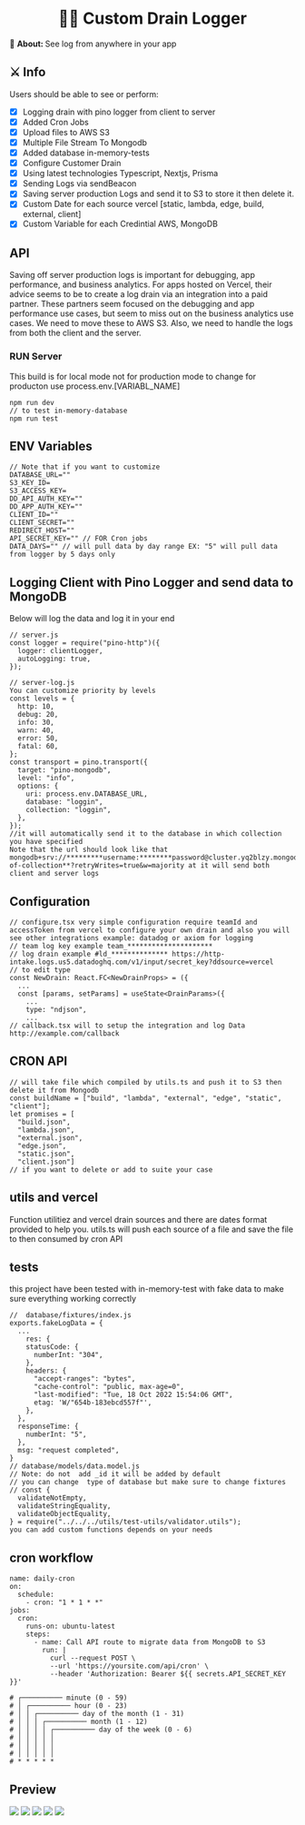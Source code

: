 <h1 align="center">🕵️‍♂️ Custom Drain Logger</h1>
<p align="center">
</p>
<div>
  <p>🔎 <strong>About: </strong>See log from anywhere in your app</p>
</div>

<div>
  <h2>⚔️ Info</h2>
  <p>Users should be able to see or perform:</p>

  - [x] Logging drain with pino logger from client to server
  - [x] Added Cron Jobs
  - [x] Upload files to AWS S3
  - [x] Multiple File Stream To Mongodb
  - [x] Added database in-memory-tests
  - [x] Configure Customer Drain
  - [x] Using latest technologies Typescript, Nextjs, Prisma
  - [x] Sending Logs via sendBeacon
  - [x] Saving server production Logs and send it to S3 to store it then delete it.
  - [x] Custom Date for each source vercel [static, lambda, edge, build, external, client]
  - [x] Custom Variable for each Credintial AWS, MongoDB
</div>


## API
Saving off server production logs is important for debugging, app performance, and business analytics.  For apps hosted on Vercel, their advice seems to be to create a log drain via an integration into a paid partner.  These partners seem focused on the debugging and app performance use cases, but seem to miss out on the business analytics use cases.  We need to move these to AWS S3.  Also, we need to handle the logs from both the client and the server.


###  RUN Server
This build is for local mode not for production mode to change for producton use process.env.[VARIABL_NAME]

``` // to start development
npm run dev
// to test in-memory-database
npm run test
```

## ENV Variables
```
// Note that if you want to customize
DATABASE_URL=""
S3_KEY_ID=
S3_ACCESS_KEY=
DD_API_AUTH_KEY=""
DD_APP_AUTH_KEY=""
CLIENT_ID=""
CLIENT_SECRET=""
REDIRECT_HOST=""
API_SECRET_KEY="" // FOR Cron jobs
DATA_DAYS="" // will pull data by day range EX: "5" will pull data from logger by 5 days only
```

## Logging Client with Pino Logger and send data to MongoDB
Below will log the data and log it in your end 
``` 
// server.js
const logger = require("pino-http")({
  logger: clientLogger,
  autoLogging: true,
});

// server-log.js
You can customize priority by levels
const levels = {
  http: 10,
  debug: 20,
  info: 30,
  warn: 40,
  error: 50,
  fatal: 60,
};
const transport = pino.transport({
  target: "pino-mongodb",
  level: "info",
  options: {
    uri: process.env.DATABASE_URL,
    database: "loggin",
    collection: "loggin",
  },
});
//it will automatically send it to the database in which collection you have specified
Note that the url should look like that mongodb+srv://*********username:********password@cluster.yq2blzy.mongodb.net/**name-of-collection**?retryWrites=true&w=majority at it will send both client and server logs

```
## Configuration

```
// configure.tsx very simple configuration require teamId and accessToken from vercel to configure your own drain and also you will see other integrations example: datadog or axiom for logging
// team log key example team_********************* 
// log drain example #ld_************** https://http-intake.logs.us5.datadoghq.com/v1/input/secret_key?ddsource=vercel  
// to edit type
const NewDrain: React.FC<NewDrainProps> = ({
  ...
  const [params, setParams] = useState<DrainParams>({
    ...
    type: "ndjson",
    ...
// callback.tsx will to setup the integration and log Data http://example.com/callback

```
## CRON API

```
// will take file which compiled by utils.ts and push it to S3 then delete it from Mongodb
const buildName = ["build", "lambda", "external", "edge", "static", "client"];
let promises = [
  "build.json",
  "lambda.json",
  "external.json",
  "edge.json",
  "static.json",
  "client.json"]
// if you want to delete or add to suite your case
```

## utils and vercel
Function utilitiez and vercel drain sources and there are dates format provided to help you.
utils.ts will push each source of a file and save the file to then consumed by cron API

## tests
this project have been tested with in-memory-test with fake data to make sure everything working correctly
```
//  database/fixtures/index.js
exports.fakeLogData = {
  ...
    res: {
    statusCode: {
      numberInt: "304",
    },
    headers: {
      "accept-ranges": "bytes",
      "cache-control": "public, max-age=0",
      "last-modified": "Tue, 18 Oct 2022 15:54:06 GMT",
      etag: 'W/"654b-183ebcd557f"',
    },
  },
  responseTime: {
    numberInt: "5",
  },
  msg: "request completed",
}
// database/models/data.model.js 
// Note: do not  add _id it will be added by default
// you can change  type of database but make sure to change fixtures
// const {
  validateNotEmpty,
  validateStringEquality,
  validateObjectEquality,
} = require("../../../utils/test-utils/validator.utils");
you can add custom functions depends on your needs
```
## cron workflow
```
name: daily-cron
on:
  schedule:
    - cron: "1 * 1 * *"
jobs:
  cron:
    runs-on: ubuntu-latest
    steps:
      - name: Call API route to migrate data from MongoDB to S3
        run: |
          curl --request POST \
          --url 'https://yoursite.com/api/cron' \
          --header 'Authorization: Bearer ${{ secrets.API_SECRET_KEY }}'

# ┌────────── minute (0 - 59)
# │ ┌────────── hour (0 - 23)
# │ │ ┌────────── day of the month (1 - 31)
# │ │ │ ┌────────── month (1 - 12)
# │ │ │ │ ┌────────── day of the week (0 - 6)
# │ │ │ │ │
# │ │ │ │ │
# │ │ │ │ │
# * * * * *

```

## Preview
![](https://s1.gifyu.com/images/Image-1de9c0a23451652f0.png)
![](https://s1.gifyu.com/images/data-dog-logger.jpg)
![](https://s1.gifyu.com/images/goo.jpg)
![](https://s4.gifyu.com/images/mongodb-example.jpg)
![](https://s4.gifyu.com/images/s3-logger.jpg)



